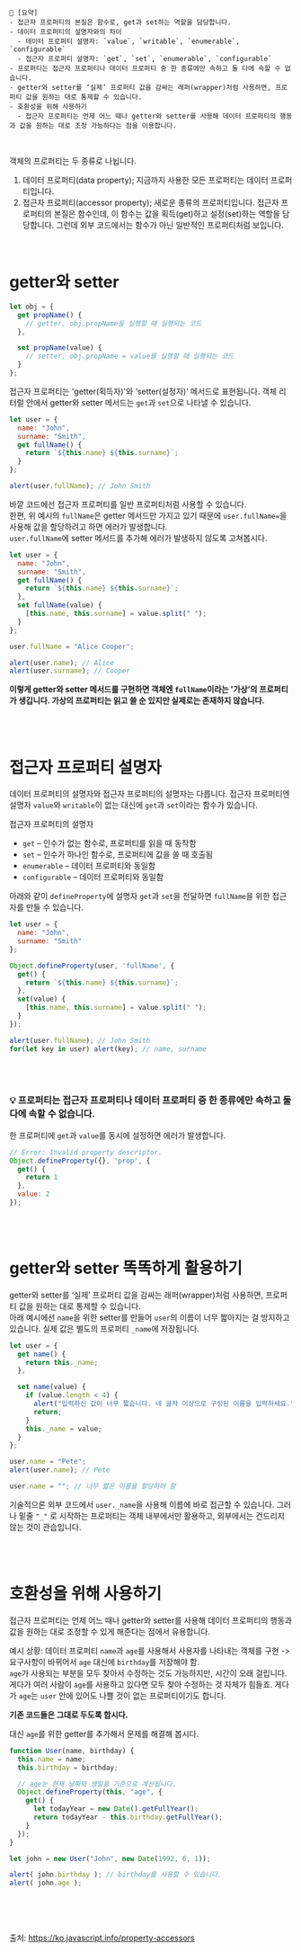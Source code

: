 ```
📍 [요약]
- 접근자 프로퍼티의 본질은 함수로, get과 set하는 역할을 담당합니다.
- 데이터 프로퍼티의 설명자와의 차이
  - 데이터 프로퍼티 설명자: `value`, `writable`, `enumerable`, `configurable`
  - 접근자 프로퍼티 설명자: `get`, `set`, `enumerable`, `configurable`
- 프로퍼티는 접근자 프로퍼티나 데이터 프로퍼티 중 한 종류에만 속하고 둘 다에 속할 수 없습니다.
- getter와 setter를 ‘실제’ 프로퍼티 값을 감싸는 래퍼(wrapper)처럼 사용하면, 프로퍼티 값을 원하는 대로 통제할 수 있습니다.
- 호환성을 위해 사용하기
  - 접근자 프로퍼티는 언제 어느 때나 getter와 setter를 사용해 데이터 프로퍼티의 행동과 값을 원하는 대로 조정 가능하다는 점을 이용합니다.
```
<br/>

객체의 프로퍼티는 두 종류로 나뉩니다.
1. 데이터 프로퍼티(data property); 지금까지 사용한 모든 프로퍼티는 데이터 프로퍼티입니다. 
2. 접근자 프로퍼티(accessor property); 새로운 종류의 프로퍼티입니다. 접근자 프로퍼티의 본질은 함수인데, 이 함수는 값을 획득(get)하고 설정(set)하는 역할을 담당합니다. 그런데 외부 코드에서는 함수가 아닌 일반적인 프로퍼티처럼 보입니다.

 

<br/>

# getter와 setter
```js
let obj = {
  get propName() {
    // getter, obj.propName을 실행할 때 실행되는 코드
  },

  set propName(value) {
    // setter, obj.propName = value를 실행할 때 실행되는 코드
  }
};
```
접근자 프로퍼티는 'getter(획득자)'와 ‘setter(설정자)’ 메서드로 표현됩니다. 객체 리터럴 안에서 getter와 setter 메서드는 `get`과 `set`으로 나타낼 수 있습니다.
<br/>
```js
let user = {
  name: "John",
  surname: "Smith",
  get fullName() {
    return `${this.name} ${this.surname}`;
  }
};

alert(user.fullName); // John Smith
```
바깥 코드에선 접근자 프로퍼티를 일반 프로퍼티처럼 사용할 수 있습니다.    
한편, 위 예시의 `fullName`은 getter 메서드만 가지고 있기 때문에 `user.fullName=`을 사용해 값을 할당하려고 하면 에러가 발생합니다.   
`user.fullName`에 setter 메서드를 추가해 에러가 발생하지 않도록 고쳐봅시다.
```js
let user = {
  name: "John",
  surname: "Smith",
  get fullName() {
    return `${this.name} ${this.surname}`;
  },
  set fullName(value) {
    [this.name, this.surname] = value.split(" ");
  }
};

user.fullName = "Alice Cooper";

alert(user.name); // Alice
alert(user.surname); // Cooper
```
**이렇게 getter와 setter 메서드를 구현하면 객체엔 `fullName`이라는 '가상’의 프로퍼티가 생깁니다. 가상의 프로퍼티는 읽고 쓸 순 있지만 실제로는 존재하지 않습니다.**

<br/><br/>

# 접근자 프로퍼티 설명자
데이터 프로퍼티의 설명자와 접근자 프로퍼티의 설명자는 다릅니다.
접근자 프로퍼티엔 설명자 `value`와 `writable`이 없는 대신에 `get`과 `set`이라는 함수가 있습니다.

접근자 프로퍼티의 설명자
- `get` – 인수가 없는 함수로, 프로퍼티를 읽을 때 동작함
- `set` – 인수가 하나인 함수로, 프로퍼티에 값을 쓸 때 호출됨
- `enumerable` – 데이터 프로퍼티와 동일함
- `configurable` – 데이터 프로퍼티와 동일함

아래와 같이 `defineProperty`에 설명자 `get`과 `set`을 전달하면 `fullName`을 위한 접근자를 만들 수 있습니다.
```js
let user = {
  name: "John",
  surname: "Smith"
};

Object.defineProperty(user, 'fullName', {
  get() {
    return `${this.name} ${this.surname}`;
  },
  set(value) {
    [this.name, this.surname] = value.split(" ");
  }
});

alert(user.fullName); // John Smith
for(let key in user) alert(key); // name, surname
```
<br/><br/>

### 💡 프로퍼티는 접근자 프로퍼티나 데이터 프로퍼티 중 한 종류에만 속하고 둘 다에 속할 수 없습니다.
한 프로퍼티에 `get`과 `value`를 동시에 설정하면 에러가 발생합니다.
```js
// Error: Invalid property descriptor.
Object.defineProperty({}, 'prop', {
  get() {
    return 1
  },
  value: 2
});
```
<br/><br/>

# getter와 setter 똑똑하게 활용하기
getter와 setter를 ‘실제’ 프로퍼티 값을 감싸는 래퍼(wrapper)처럼 사용하면, 프로퍼티 값을 원하는 대로 통제할 수 있습니다.   
아래 예시에선 `name`을 위한 setter를 만들어 `user`의 이름이 너무 짧아지는 걸 방지하고 있습니다. 실제 값은 별도의 프로퍼티 `_name`에 저장됩니다.
```js
let user = {
  get name() {
    return this._name;
  },

  set name(value) {
    if (value.length < 4) {
      alert("입력하신 값이 너무 짧습니다. 네 글자 이상으로 구성된 이름을 입력하세요.");
      return;
    }
    this._name = value;
  }
};

user.name = "Pete";
alert(user.name); // Pete

user.name = ""; // 너무 짧은 이름을 할당하려 함
```
기술적으론 외부 코드에서 `user._name`을 사용해 이름에 바로 접근할 수 있습니다. 그러나 밑줄 `"_"` 로 시작하는 프로퍼티는 객체 내부에서만 활용하고, 외부에서는 건드리지 않는 것이 관습입니다.

<br/><br/>

# 호환성을 위해 사용하기
접근자 프로퍼티는 언제 어느 때나 getter와 setter를 사용해 데이터 프로퍼티의 행동과 값을 원하는 대로 조정할 수 있게 해준다는 점에서 유용합니다.   

예시 상황: 데이터 프로퍼티 `name`과 `age`를 사용해서 사용자를 나타내는 객체를 구현 -> 요구사항이 바뀌어서 `age` 대신에 `birthday`를 저장해야 함.    
`age`가 사용되는 부분을 모두 찾아서 수정하는 것도 가능하지만, 시간이 오래 걸립니다. 게다가 여러 사람이 `age`를 사용하고 있다면 모두 찾아 수정하는 것 자체가 힘들죠. 게다가 `age`는 `user` 안에 있어도 나쁠 것이 없는 프로퍼티이기도 합니다.     

**기존 코드들은 그대로 두도록 합시다.**     

대신 `age`를 위한 getter를 추가해서 문제를 해결해 봅시다.
```js
function User(name, birthday) {
  this.name = name;
  this.birthday = birthday;

  // age는 현재 날짜와 생일을 기준으로 계산됩니다.
  Object.defineProperty(this, "age", {
    get() {
      let todayYear = new Date().getFullYear();
      return todayYear - this.birthday.getFullYear();
    }
  });
}

let john = new User("John", new Date(1992, 6, 1));

alert( john.birthday ); // birthday를 사용할 수 있습니다.
alert( john.age ); 
```
<br/><br/><br/>

출처: https://ko.javascript.info/property-accessors
